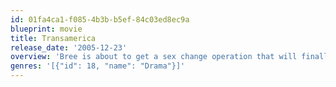 ```yaml
---
id: 01fa4ca1-f085-4b3b-b5ef-84c03ed8ec9a
blueprint: movie
title: Transamerica
release_date: '2005-12-23'
overview: 'Bree is about to get a sex change operation that will finally allow her to actually be what she’s already been in her mind for a long time: a transitioned woman. Yet before this happens she suddenly runs into her son who ends up coming for the trip across the United States.'
genres: '[{"id": 18, "name": "Drama"}]'
---
```

